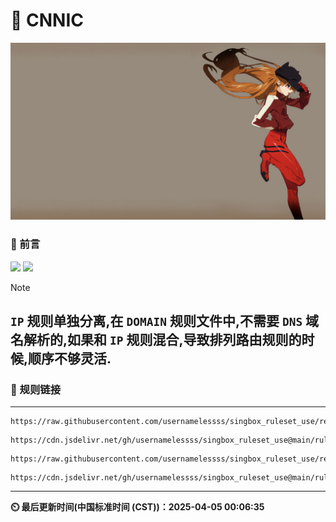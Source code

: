 
# 🧸 CNNIC
![](https://raw.githubusercontent.com/usernamelessss/picture-bed/main/images/202504042256831.jpg)
### 📣 前言
![](https://shields.io/badge/-移除重复规则-ff69b4) ![](https://shields.io/badge/-IP&nbsp;规则单独存放不与&nbsp;DOMAIN&nbsp;等混合-green)
> [!NOTE]
**`IP` 规则单独分离,在 `DOMAIN` 规则文件中,不需要 `DNS` 域名解析的,如果和 `IP` 规则混合,导致排列路由规则的时候,顺序不够灵活.**
---

###  🔗 规则链接
---

```url
https://raw.githubusercontent.com/usernamelessss/singbox_ruleset_use/refs/heads/main/rule/CNNIC/CNNIC_No_IP.json
```

```url
https://cdn.jsdelivr.net/gh/usernamelessss/singbox_ruleset_use@main/rule/CNNIC/CNNIC_No_IP.json
```

```url
https://raw.githubusercontent.com/usernamelessss/singbox_ruleset_use/refs/heads/main/rule/CNNIC/CNNIC_No_IP.srs
```

```url
https://cdn.jsdelivr.net/gh/usernamelessss/singbox_ruleset_use@main/rule/CNNIC/CNNIC_No_IP.srs
```

---
**⏲️ 最后更新时间(中国标准时间 (CST))：2025-04-05 00:06:35**
